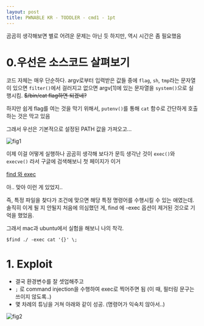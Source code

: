 ```yaml
---
layout: post
title: PWNABLE KR - TODDLER - cmd1 - 1pt
---
```


곰곰히 생각해보면 별로 어려운 문제는 아닌 듯 하지만, 역시 시간은 좀 필요했음

# 0.우선은 소스코드 살펴보기
  코드 자체는 매우 단순하다. argv로부터 입력받은 값들 중에 ```flag```, ```sh```, ```tmp```라는 문자열이 있으면 ```filter()```에서 걸러지고 없으면 argv[1]에 있는 문자열을 ```system()```으로 실행시킴. ~~$/bin/cat flag하면 되겠네?~~

  하지만 쉽게 flag를 여는 것을 막기 위해서, ```putenv()```를 통해 ```cat``` 함수로 간단하게 호출하는 것은 막고 있음

  그래서 우선은 기본적으로 설정된 PATH 값을 가져오고...

  ![fig1]({{site.baseurl}}/images/pwnablekr/cmd1/fig/1.png)

  이제 이걸 어떻게 실행하나 곰곰히 생각해 보다가 문득 생각난 것이 ```exec()```와 ```execve()``` 라서 구글에 검색해보니 첫 페이지가 이거

  [find 와 exec](http://blog.daum.net/mcchijun/15418492)

  아.. 맞아 이런 게 있었지..

  즉, 특정 파일을 찾다가 조건에 맞으면 해당 특정 명령어를 수행시킬 수 있는 애였는데. 솔직히 이게 될 지 안될지 처음에 의심했던 게, find 에 -exec 옵션이 제거된 것으로 기억을 했었음.

  그래서 mac과 ubuntu에서 실험을 해보니 나의 착각.

  ```$find ./ -exec cat '{}' \; ```


# 1. Exploit
  * 결국 환경변수를 잘 셋업해주고
  * ```;``` 로 command injection을 수행하여 exec로 찍어주면 됨 (이 때, 필터링 문구는 쓰이지 않도록..)
  * 몇 차례의 튜닝을 거쳐 아래와 같이 성공. (명령어가 익숙치 않아서..)

  ![fig2]({{site.baseurl}}/images/pwnablekr/cmd1/fig/2.png)
